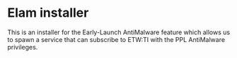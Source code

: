 # Elam installer

This is an installer for the Early-Launch AntiMalware feature which allows us to spawn a service that can subscribe to ETW:TI with the PPL AntiMalware privileges.